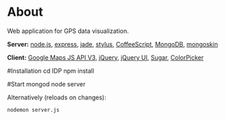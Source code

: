 # About
Web application for GPS data visualization.

__Server:__
[node.js](http://nodejs.org/), [express](http://expressjs.com/), [jade](http://jade-lang.com/), [stylus](http://learnboost.github.com/stylus/), [CoffeeScript](http://coffeescript.org/),
[MongoDB](http://www.mongodb.org/display/DOCS/Home), [mongoskin](https://github.com/kissjs/node-mongoskin)

__Client:__
[Google Maps JS API V3](https://developers.google.com/maps/documentation/javascript/?hl=de), [jQuery](http://jquery.com/), [jQuery UI](http://jqueryui.com/), [Sugar](http://sugarjs.com/), [ColorPicker](http://www.abeautifulsite.net/blog/2011/02/jquery-minicolors-a-color-selector-for-input-controls/)

#Installation
    cd IDP
    npm install

#Start
    mongod
    node server

Alternatively (reloads on changes):

    nodemon server.js
